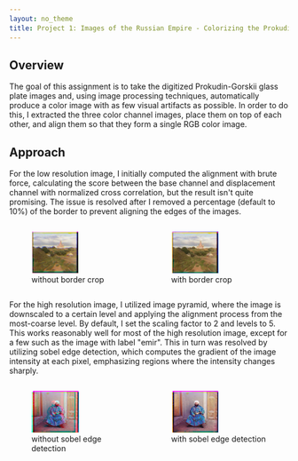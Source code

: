 ```yaml
---
layout: no_theme
title: Project 1: Images of the Russian Empire - Colorizing the Prokudin-Gorskii Photo Collection
---
```

## Overview
The goal of this assignment is to take the digitized Prokudin-Gorskii glass plate images and, using image processing techniques, automatically produce a color image with as few visual artifacts as possible. In order to do this, I extracted the three color channel images, place them on top of each other, and align them so that they form a single RGB color image.

## Approach
For the low resolution image, I initially computed the alignment with brute force, calculating the score between the base channel and displacement channel with normalized cross correlation, but the result isn't quite promising. The issue is resolved after I removed a percentage (default to 10%) of the border to prevent aligning the edges of the images.

<div style="display: flex; justify-content: space-around;">
  <figure>
    <img src="../images/cathedral_off.jpg" alt="cathedral_off.jpg" style="width: 50%;">
    <figcaption>without border crop</figcaption>
  </figure>
  <figure>
    <img src="../images/cathedral_perfect.jpg" alt="cathedral_perfect.jpg" style="width: 50%;">
    <figcaption>with border crop</figcaption>
  </figure>
</div>

For the high resolution image, I utilized image pyramid, where the image is downscaled to a certain level and applying the alignment process from the most-coarse level. By default, I set the scaling factor to 2 and levels to 5. This works reasonably well for most of the high resolution image, except for a few such as the image with label "emir". This in turn was resolved by utilizing sobel edge detection, which computes the gradient of the image intensity at each pixel, emphasizing regions where the intensity changes sharply.

<div style="display: flex; justify-content: space-around;">
  <figure>
    <img src="../images/emir_off.jpg" alt="emir_off.jpg" style="width: 50%;">
    <figcaption>without sobel edge detection</figcaption>
  </figure>
  <figure>
    <img src="../images/emir_perfect.jpg" alt="emir_perfect.jpg" style="width: 50%;">
    <figcaption>with sobel edge detection</figcaption>
  </figure>
</div>